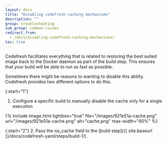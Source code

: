 ```yaml
---
layout: docs
title: "Disabling codefresh caching mechanisms"
description: ""
group: troubleshooting
sub_group: common-issues
redirect_from:
  - /docs/disabling-codefresh-caching-mechanisms/
toc: true
---
```

Codefresh facilitates everything that is related to restoring the best suited image back to the Docker daemon as part of the build step. 
This ensures that your build will be able to run as fast as possible.

Sometimes there might be reasons to wanting to disable this ability.
Codefresh provides two different options to do this.

{:start="1"}
1. Configure a specific build to manually disable the cache only for a single execution

{% include 
image.html 
lightbox="true" 
file="/images/921e51a-cache.png" 
url="/images/921e51a-cache.png"
alt="cache.png" 
max-width="40%"
%}

{:start="2"}
2. Pass the no_cache field to the [build step]({{ site.baseurl }}/docs/codefresh-yaml/steps/build-1/).
